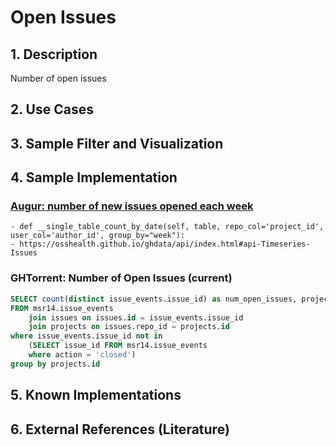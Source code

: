 # Open Issues

## 1. Description
Number of open issues

## 2. Use Cases
 
## 3. Sample Filter and Visualization

## 4. Sample Implementation

### [Augur: number of new issues opened each week](https://github.com/OSSHealth/ghdata/blob/master/ghdata/ghtorrent.py)
	- def __single_table_count_by_date(self, table, repo_col='project_id', user_col='author_id', group_by="week"):
	- https://osshealth.github.io/ghdata/api/index.html#api-Timeseries-Issues

### GHTorrent: Number of Open Issues (current)

```SQL
SELECT count(distinct issue_events.issue_id) as num_open_issues, projects.name as project_name, url as url
FROM msr14.issue_events
	join issues on issues.id = issue_events.issue_id
	join projects on issues.repo_id = projects.id
where issue_events.issue_id not in
	(SELECT issue_id FROM msr14.issue_events
	where action = 'closed')
group by projects.id
```

## 5. Known Implementations

## 6. External References (Literature)
